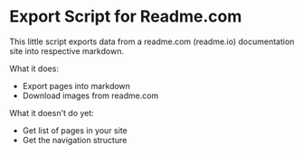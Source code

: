 # Export Script for Readme.com

This little script exports data from a readme.com (readme.io) documentation site into respective markdown.

What it does:

* Export pages into markdown
* Download images from readme.com

What it doesn't do yet:

* Get list of pages in your site
* Get the navigation structure